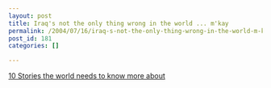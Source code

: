 ```yaml
---
layout: post
title: Iraq's not the only thing wrong in the world ... m'kay
permalink: /2004/07/16/iraq-s-not-the-only-thing-wrong-in-the-world-m-kay/index.html
post_id: 181
categories: []

---
```


 <a href="http://www.un.org/events/tenstories/">10 Stories the world needs to know more about</a>

